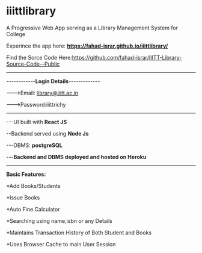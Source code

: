 # iiittlibrary 

A Progressive Web App serving as a Library Management System for College

Experince the app here: **https://fahad-israr.github.io/iiittlibrary/**

Find the Sorce Code Here:https://github.com/fahad-israr/IIITT-Library-Source-Code--Public
***********************************************

------------**Login Details**-------------


--->Email: library@iiitt.ac.in


--->Password:iiittrichy

-------------------------------------------

---UI built with **React JS**


--Backend served using **Node Js**


---DBMS: **postgreSQL**

---**Backend and DBMS deployed and hosted on Heroku**

********************************************







**Basic Features:**


*Add Books/Students


*Issue Books


*Auto Fine Calculator


*Searching using name,isbn or any Details


*Maintains Transaction History of Both Student and Books


*Uses Browser Cache to main User Session

